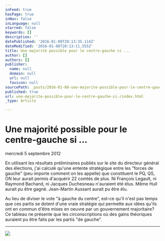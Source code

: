 ```yaml
---
inFeed: true
hasPage: true
inNav: false
inLanguage: null
starred: false
keywords: []
description: ''
datePublished: '2016-01-08T20:13:35.114Z'
dateModified: '2016-01-08T20:13:11.555Z'
title: Une majorité possible pour le centre-gauche si ...
author: []
authors: []
publisher:
  name: null
  domain: null
  url: null
  favicon: null
sourcePath: _posts/2016-01-08-une-majorite-possible-pour-le-centre-gauche-si-.md
published: true
url: une-majorite-possible-pour-le-centre-gauche-si-/index.html
_type: Article

---
```

# Une majorité possible pour le centre-gauche si ...

mercredi 5 septembre 2012 

En utilisant les résultats préliminaires publiés sur le site du directeur général des élections, j'ai calculé qu'une entente stratégique entre les "forces de gauche" (peu importe comment on les appelle) que constituent le PQ, QS, ON leur aurait permis d'acquérir 22 comtés de plus.
Ni François Legault, ni Raymond Bachand, ni Jacques Duchesneau n'auraient été élus. Même Hull aurait pu être gagné. Jean-Martin Aussant aurait pu être élu. 

Au lieu de diviser le vote "à gauche du centre", est-ce qu'il n'est pas temps que ces partis se dotent d'une vraie stratégie qui permette aux idées qu'ils ont en commun d'être mises en oeuvre par un gouvernement majoritaire?
Ce tableau ne présente que les circonscriptions où des gains théoriques auraient pu être faits par les partis "de gauche". 

****
![](https://the-grid-user-content.s3-us-west-2.amazonaws.com/602920d9-295c-4f4d-8e5e-81f7a4ad3a55.png)
